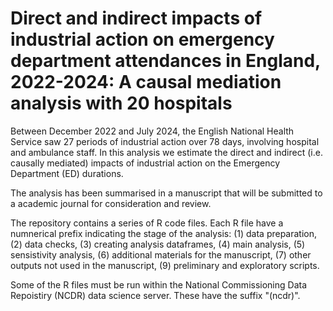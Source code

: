 # Direct and indirect impacts of industrial action on emergency department attendances in England, 2022-2024: A causal mediation analysis with 20 hospitals
Between December 2022 and July 2024, the English National Health Service saw 27 periods of industrial action over 78 days, involving hospital and ambulance staff. In this analysis we estimate the direct and indirect (i.e. causally mediated) impacts of industrial action on the Emergency Department (ED) durations.

The analysis has been summarised in a manuscript that will be submitted to a academic journal  for consideration and review.

The repository contains a series of R code files.  Each R file have a numnerical prefix indicating the stage of the analysis:
(1)  data preparation,
(2)  data checks,
(3)  creating analysis dataframes,
(4)  main analysis,
(5)  sensistivity analysis,
(6)  additional materials for the manuscript,
(7)  other outputs not used in the manuscript,
(9)  preliminary and exploratory scripts.

Some of the R files must be run within the National Commissioning Data Repoistiry (NCDR)  data science server.  These have the suffix "(ncdr)".
